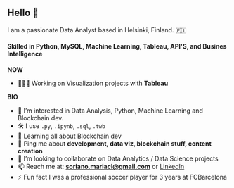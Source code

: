 ## Hello 👋
I am a passionate Data Analyst based in Helsinki, Finland. 🇫🇮 
#### Skilled in Python, MySQL, Machine Learning, Tableau, API'S, and Busines Intelligence


**NOW**
- 👩🏽‍💻 Working on Visualization projects with **Tableau**

**BIO**
- 👀 I’m interested in Data Analysis, Python, Machine Learning and Blockchain dev.
- 🛠 I use ```.py```, ```.ipynb```, ```.sql```, ```.twb```
- 🌱 Learning all about Blockchain dev
- 💬 Ping me about **development, data viz, blockchain stuff, content creation**
- 🤝 I’m looking to collaborate on Data Analytics / Data Science projects
- 📫 Reach me at: **soriano.mariacl@gmail.com** or [LinkedIn](https://www.linkedin.com/in/sorianom/)
- ⚡ Fun fact I was a professional soccer player for 3 years at FCBarcelona
